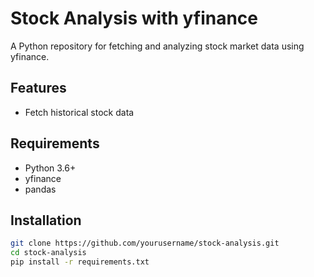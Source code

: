 # Stock Analysis with yfinance

A Python repository for fetching and analyzing stock market data using yfinance.

## Features
- Fetch historical stock data

## Requirements
- Python 3.6+
- yfinance
- pandas

## Installation
```bash
git clone https://github.com/yourusername/stock-analysis.git
cd stock-analysis
pip install -r requirements.txt